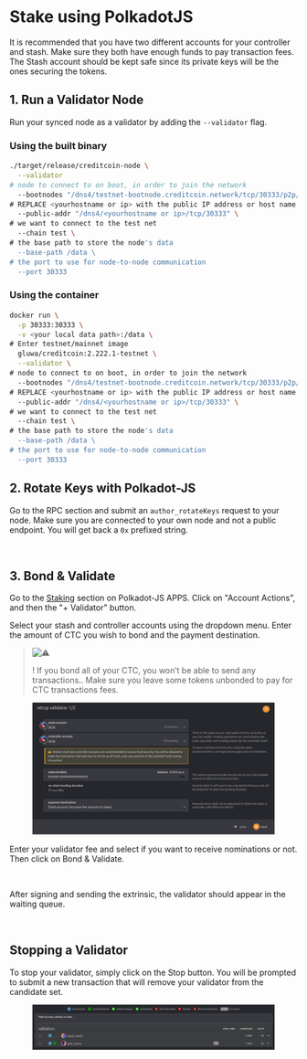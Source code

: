 # Stake using PolkadotJS

It is recommended that you have two different accounts for your controller and stash. Make sure they both have enough funds to pay transaction fees. The Stash account should be kept safe since its private keys will be the ones securing the tokens.

## **1. Run a Validator Node**

Run your synced node as a validator by adding the `--validator` flag.

### **Using the built binary**

```bash
./target/release/creditcoin-node \
  --validator
# node to connect to on boot, in order to join the network
  --bootnodes "/dns4/testnet-bootnode.creditcoin.network/tcp/30333/p2p/12D3KooWG3eEuYxo37LvU1g6SSESu4i9TQ8FrZmJcjvdys7eA3cH" "/dns4/testnet-bootnode2.creditcoin.network/tcp/30333/p2p/12D3KooWLq7wCMQS3qVMCNJ2Zm6rYuYh74cM99i9Tm8PMdqJPDzb" "/dns4/testnet-bootnode3.creditcoin.network/tcp/30333/p2p/12D3KooWAKUrvmchoLomoouoN1sKfF9kq8dYtCVFvtPuvqp7wFBS" \
# REPLACE <yourhostname or ip> with the public IP address or host name that your node can be reached at
  --public-addr "/dns4/<yourhostname or ip>/tcp/30333" \
# we want to connect to the test net
  --chain test \
# the base path to store the node's data
  --base-path /data \
# the port to use for node-to-node communication
  --port 30333
```

### **Using the container**

```bash
docker run \
  -p 30333:30333 \
  -v <your local data path>:/data \
# Enter testnet/mainnet image
  gluwa/creditcoin:2.222.1-testnet \
  --validator \
# node to connect to on boot, in order to join the network
  --bootnodes "/dns4/testnet-bootnode.creditcoin.network/tcp/30333/p2p/12D3KooWG3eEuYxo37LvU1g6SSESu4i9TQ8FrZmJcjvdys7eA3cH" "/dns4/testnet-bootnode2.creditcoin.network/tcp/30333/p2p/12D3KooWLq7wCMQS3qVMCNJ2Zm6rYuYh74cM99i9Tm8PMdqJPDzb" "/dns4/testnet-bootnode3.creditcoin.network/tcp/30333/p2p/12D3KooWAKUrvmchoLomoouoN1sKfF9kq8dYtCVFvtPuvqp7wFBS" \
# REPLACE <yourhostname or ip> with the public IP address or host name that your node can be reached at
  --public-addr "/dns4/<yourhostname or ip>/tcp/30333" \
# we want to connect to the test net
  --chain test \
# the base path to store the node's data
  --base-path /data \
# the port to use for node-to-node communication
  --port 30333
```

## **2. Rotate Keys with Polkadot-JS**

Go to the RPC section and submit an `author_rotateKeys` request to your node. Make sure you are connected to your own node and not a public endpoint. You will get back a `0x` prefixed string.

<figure><img src="../.gitbook/assets/image (15).png" alt=""><figcaption></figcaption></figure>

## **3. Bond & Validate**

Go to the [Staking](https://polkadot.js.org/apps/?rpc=wss://rpc.testnet.creditcoin.network/ws#/staking) section on Polkadot-JS APPS. Click on "Account Actions", and then the "+ Validator" button.

Select your stash and controller accounts using the dropdown menu. Enter the amount of CTC you wish to bond and the payment destination.

> ![:warning:](https://pf-emoji-service--cdn.us-east-1.prod.public.atl-paas.net/atlassian/warning\_32.png)
>
> ! If you bond all of your CTC, you won’t be able to send any transactions.. Make sure you leave some tokens unbonded to pay for CTC transactions fees.

<figure><img src="../.gitbook/assets/image (12).png" alt=""><figcaption></figcaption></figure>

Enter your validator fee and select if you want to receive nominations or not. Then click on Bond & Validate.

<figure><img src="../.gitbook/assets/image (4).png" alt=""><figcaption></figcaption></figure>

After signing and sending the extrinsic, the validator should appear in the waiting queue.

<figure><img src="../.gitbook/assets/image (11).png" alt=""><figcaption></figcaption></figure>

## **Stopping a Validator**

To stop your validator, simply click on the Stop button. You will be prompted to submit a new transaction that will remove your validator from the candidate set.

<figure><img src="../.gitbook/assets/image (13).png" alt=""><figcaption></figcaption></figure>

&#x20;
